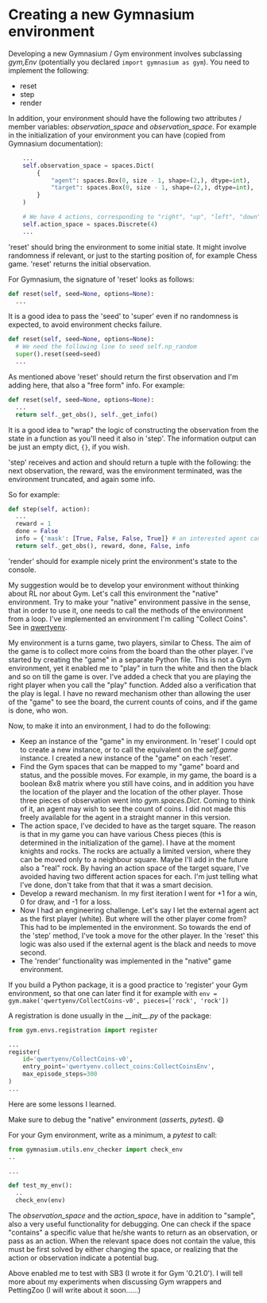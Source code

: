 # Creating a new Gymnasium environment

Developing a new Gymnasium / Gym environment involves subclassing *gym,Env* (potentially you declared ```import gymnasium as gym```). You need to implement the following:

- reset
- step
- render

In addition, your environment should have the following two attributes / member variables: *observation_space* and *observation_space*. For example in the initialization of your environment you can have (copied from Gymnasium documentation):

``` py
    ...
    self.observation_space = spaces.Dict(
        {
            "agent": spaces.Box(0, size - 1, shape=(2,), dtype=int),
            "target": spaces.Box(0, size - 1, shape=(2,), dtype=int),
        }
    )

    # We have 4 actions, corresponding to "right", "up", "left", "down"
    self.action_space = spaces.Discrete(4)
    ...
```

'reset' should bring the environment to some initial state. It might involve randomness if relevant, or just to the starting position of, for example Chess game. 'reset' returns the initial observation.

For Gymnasium, the signature of 'reset' looks as follows:

``` py
def reset(self, seed=None, options=None):
  ...
```

It is a good idea to pass the 'seed' to 'super' even if no randomness is expected, to avoid environment checks failure.

``` py
def reset(self, seed=None, options=None):
  # We need the following line to seed self.np_random
  super().reset(seed=seed)
  ...
```

As mentioned above 'reset' should return the first observation and I'm adding here, that also a "free form" info.
For example:

``` py
def reset(self, seed=None, options=None):
  ...
  return self._get_obs(), self._get_info()
```

It is a good idea to "wrap" the logic of constructing the observation from the state in a function as you'll need it also in 'step'. The information output can be just an empty dict, ```{}```, if you wish.

'step' receives and action and should return a tuple with the following: the next observation, the reward, was the environment terminated, was the environment truncated, and again some info.

So for example:

``` py
def step(self, action):
  ...
  reward = 1
  done = False
  info = {'mask': [True, False, False, True]} # an interested agent can use this mask to avoid illegal moves
  return self._get_obs(), reward, done, False, info
```

'render' should for example nicely print the environment's state to the console.

My suggestion would be to develop your environment without thinking about RL nor about Gym. Let's call this environment the "native" environment.
Try to make your "native" environment passive in the sense, that in order to use it, one needs to call the methods of the environment from a loop. I've implemented an environment I'm calling "Collect Coins". See in [qwertyenv](https://github.com/zbenmo/qwertyenv).

My environment is a turns game, two players, similar to Chess. The aim of the game is to collect more coins from the board than the other player. I've started by creating the "game" in a separate Python file. This is not a Gym environment, yet it enabled me to "play" in turn the white and then the black and so on till the game is over. I've added a check that you are playing the right player when you call the "play" function. Added also a verification that the play is legal. I have no reward mechanism other than allowing the user of the "game" to see the board, the current counts of coins, and if the game is done, who won.

Now, to make it into an environment, I had to do the following:

- Keep an instance of the "game" in my environment. In 'reset' I could opt to create a new instance, or to call the equivalent on the *self.game* instance. I created a new instance of the "game" on each 'reset'.
- Find the Gym spaces that can be mapped to my "game" board and status, and the possible moves. For example, in my game, the board is a boolean 8x8 matrix where you still have coins, and in addition you have the location of the player and the location of the other player. Those three pieces of observation went into *gym.spaces.Dict*. Coming to think of it, an agent may wish to see the count of coins. I did not made this freely available for the agent in a straight manner in this version.
- The action space, I've decided to have as the target square. The reason is that in my game you can have various Chess pieces (this is determined in the initialization of the game). I have at the moment knights and rocks. The rocks are actually a limited version, where they can be moved only to a neighbour square. Maybe I'll add in the future also a "real" rock. By having an action space of the target square, I've avoided having two different action spaces for each. I'm just telling what I've done, don't take from that that it was a smart decision.  
- Develop a reward mechanism. In my first iteration I went for +1 for a win, 0 for draw, and -1 for a loss. 
- Now I had an engineering challenge. Let's say I let the external agent act as the first player (white). But where will the other player come from? This had to be implemented in the environment. So towards the end of the 'step' method, I've took a move for the other player. In the 'reset' this logic was also used if the external agent is the black and needs to move second.
- The 'render' functionality was implemented in the "native" game environment.

If you build a Python package, it is a good practice to 'register' your Gym environment, so that one can later find it for example with ```env =  gym.make('qwertyenv/CollectCoins-v0', pieces=['rock', 'rock'])```

A registration is done usually in the *\_\_init\_\_.py* of the package:

``` py
from gym.envs.registration import register

...
register(
    id='qwertyenv/CollectCoins-v0',
    entry_point='qwertyenv.collect_coins:CollectCoinsEnv',
    max_episode_steps=300
)
...
```

Here are some lessons I learned.

Make sure to debug the "native" environment (*assert*s, *pytest*). :smile:

For your Gym environment, write as a minimum, a *pytest* to call:

``` py
from gymnasium.utils.env_checker import check_env
..

...

def test_my_env():
  ..
  check_env(env)
```

The *observation_space* and the *action_space*, have in addition to "sample", also a very useful functionality for debugging. One can check if the space "contains" a specific value that he/she wants to return as an observation, or pass as an action. When the relevant space does not contain the value, this must be first solved by either changing the space, or realizing that the action or observation indicate a potential bug.

Above enabled me to test with SB3 (I wrote it for Gym '0.21.0'). I will tell more about my experiments when discussing Gym wrappers and PettingZoo (I will write about it soon......)
